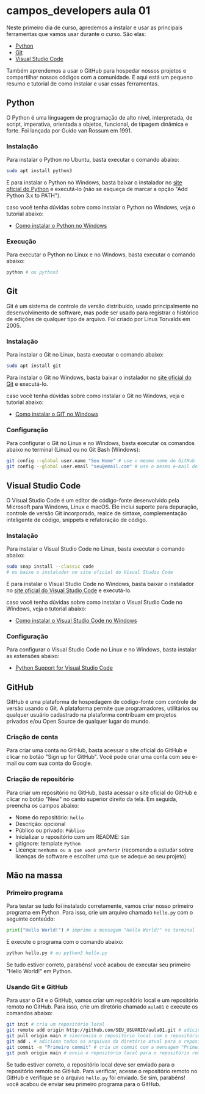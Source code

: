 # campos_developers aula 01

Neste primeiro dia de curso, apredemos a instalar e usar as principais ferramentas que vamos usar durante o curso. São elas:

- [Python](https://www.python.org/)
- [Git](https://git-scm.com/)
- [Visual Studio Code](https://code.visualstudio.com/)

Também aprendemos a usar o GitHub para hospedar nossos projetos e compartilhar nossos códigos com a comunidade.
E aqui está um pequeno resumo e tutorial de como instalar e usar essas ferramentas.

## Python

O Python é uma linguagem de programação de alto nível, interpretada, de script, imperativa, orientada a objetos, funcional, de tipagem dinâmica e forte. Foi lançada por Guido van Rossum em 1991.

### Instalação

Para instalar o Python no Ubuntu, basta executar o comando abaixo:

```bash
sudo apt install python3
```

E para instalar o Python no Windows, basta baixar o instalador no
[site oficial do Python](https://www.python.org/downloads/windows/) e executá-lo (não se esqueça de marcar a opção "Add Python 3.x to PATH").

caso você tenha dúvidas sobre como instalar o Python no Windows, veja o tutorial abaixo:

- [Como instalar o Python no Windows](https://www.youtube.com/watch?v=QX4d2FkLs8M&ab_channel=CamposDevelopers)

### Execução

Para executar o Python no Linux e no Windows, basta executar o comando abaixo:

```bash
python # ou python3
```

## Git

Git é um sistema de controle de versão distribuído, usado principalmente no desenvolvimento de software, mas pode ser usado para registrar o histórico de edições de qualquer tipo de arquivo. Foi criado por Linus Torvalds em 2005.

### Instalação

Para instalar o Git no Linux, basta executar o comando abaixo:

```bash
sudo apt install git
```

Para instalar o Git no Windows, basta baixar o instalador no [site oficial do Git](https://git-scm.com/downloads) e executá-lo.

caso você tenha dúvidas sobre como instalar o Git no Windows, veja o tutorial abaixo:

- [Como instalar o GIT no Windows](https://www.youtube.com/watch?v=gmyiJcn1WuQ&ab_channel=CamposDevelopers)

### Configuração

Para configurar o Git no Linux e no Windows, basta executar os comandos abaixo no terminal (Linux) ou no Git Bash (Windows):

```bash
git config --global user.name "Seu Nome" # use o mesmo nome do GitHub
git config --global user.email "seu@email.com" # use o mesmo e-mail do GitHub
```

## Visual Studio Code

O Visual Studio Code é um editor de código-fonte desenvolvido pela Microsoft para Windows, Linux e macOS. Ele inclui suporte para depuração, controle de versão Git incorporado, realce de sintaxe, complementação inteligente de código, snippets e refatoração de código.

### Instalação

Para instalar o Visual Studio Code no Linux, basta executar o comando abaixo:

```bash
sudo snap install --classic code
# ou baixe o instalador no site oficial do Visual Studio Code
```

E para instalar o Visual Studio Code no Windows, basta baixar o instalador no
[site oficial do Visual Studio Code](https://code.visualstudio.com/) e executá-lo.

caso você tenha dúvidas sobre como instalar o Visual Studio Code no Windows, veja o tutorial abaixo:

- [Como instalar o Visual Studio Code no Windows](https://www.youtube.com/watch?v=E5Bl3pxJeuI&ab_channel=CamposDevelopers)

### Configuração

Para configurar o Visual Studio Code no Linux e no Windows, basta instalar as extensões abaixo:

- [Python Support for Visual Studio Code](https://marketplace.visualstudio.com/items?itemName=ms-python.python)

## GitHub

GitHub é uma plataforma de hospedagem de código-fonte com controle de versão usando o Git. A plataforma permite que programadores, utilitários ou qualquer usuário cadastrado na plataforma contribuam em projetos privados e/ou Open Source de qualquer lugar do mundo.

### Criação de conta

Para criar uma conta no GitHub, basta acessar o site oficial do GitHub e clicar no botão "Sign up for GitHub". Você pode criar uma conta com seu e-mail ou com sua conta do Google.

### Criação de repositório

Para criar um repositório no GitHub, basta acessar o site oficial do GitHub e clicar no botão "New" no canto superior direito da tela. Em seguida, preencha os campos abaixo:

- Nome do repositório: `hello`
- Descrição: opcional
- Público ou privado: `Público`
- Inicializar o repositório com um README: `Sim`
- gitignore: template `Python`
- Licença: `nenhuma ou a que você preferir` (recomendo a estudar sobre licenças de software e escolher uma que se adeque ao seu projeto)

## Mão na massa

### Primeiro programa

Para testar se tudo foi instalado corretamente, vamos criar nosso primeiro programa em Python. Para isso, crie um arquivo chamado `hello.py` com o seguinte conteúdo:

```python
print("Hello World!") # imprime a mensagem "Hello World!" no terminal
```

E execute o programa com o comando abaixo:

```bash
python hello.py # ou python3 hello.py
```

Se tudo estiver correto, parabéns! você acabou de executar seu primeiro "Hello World!" em Python.

### Usando Git e GitHub

Para usar o Git e o GitHub, vamos criar um repositório local e um repositório remoto no GitHub. Para isso, crie um diretório chamado `aula01` e execute os comandos abaixo:

```bash
git init # cria um repositório local
git remote add origin http://github.com/SEU_USUARIO/aula01.git # adiciona a referência do repositório remoto
git pull origin main # sincroniza o repositório local com o repositório remoto
git add . # adiciona todos os arquivos do diretório atual para o repositório local
git commit -m "Primeiro commit" # cria um commit com a mensagem "Primeiro commit"
git push origin main # envia o repositório local para o repositório remoto
```

Se tudo estiver correto, o repositório local deve ser enviado para o repositório remoto no GitHub. Para verificar, acesse o repositório remoto no GitHub e verifique se o arquivo `hello.py` foi enviado. Se sim, parabéns! você acabou de enviar seu primeiro programa para o GitHub.
